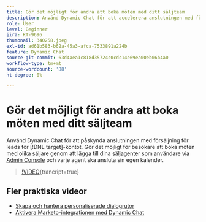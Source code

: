 ```yaml
---
title: Gör det möjligt för andra att boka möten med ditt säljteam
description: Använd Dynamic Chat för att accelerera anslutningen med försäljning för  [!DNL target] kontoleads.
role: User
level: Beginner
jira: KT-9696
thumbnail: 340258.jpeg
exl-id: ad61b583-b62a-45a3-afca-7533891a224b
feature: Dynamic Chat
source-git-commit: 63d4aea1c818d35724c0cdc14e69ea00eb06b4a0
workflow-type: tm+mt
source-wordcount: '88'
ht-degree: 0%

---
```


# Gör det möjligt för andra att boka möten med ditt säljteam

Använd Dynamic Chat för att påskynda anslutningen med försäljning för leads för [!DNL target]-kontot. Gör det möjligt för besökare att boka möten med olika säljare genom att lägga till dina säljagenter som användare via [Admin Console](https://adminconsole.adobe.com/) och varje agent ska ansluta sin egen kalender.

>[!VIDEO](https://video.tv.adobe.com/v/340258/?quality=12&learn=on){trancript=true}

## Fler praktiska videor

* [Skapa och hantera personaliserade dialogrutor](dialogue-management.md)
* [Aktivera Marketo-integrationen med Dynamic Chat](marketo-integration.md)
